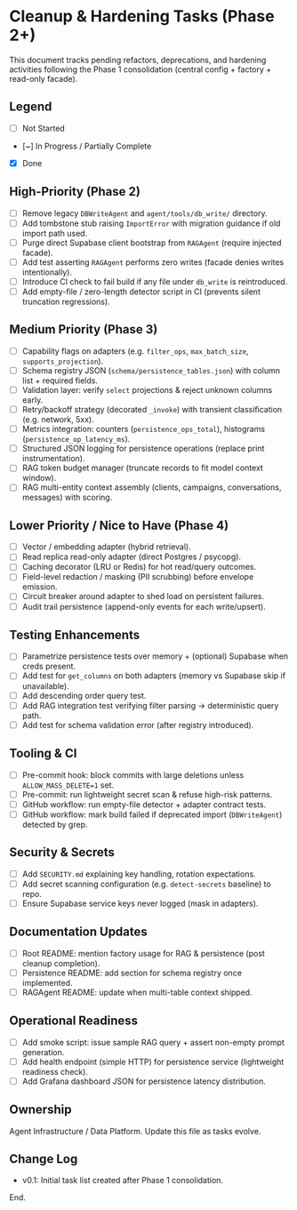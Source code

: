Cleanup & Hardening Tasks (Phase 2+)
===================================

This document tracks pending refactors, deprecations, and hardening activities following the Phase 1 consolidation (central config + factory + read-only facade).

Legend
------
- [ ] Not Started
- [~] In Progress / Partially Complete
- [x] Done

High-Priority (Phase 2)
-----------------------
- [ ] Remove legacy `DBWriteAgent` and `agent/tools/db_write/` directory.
- [ ] Add tombstone stub raising `ImportError` with migration guidance if old import path used.
- [ ] Purge direct Supabase client bootstrap from `RAGAgent` (require injected facade).
- [ ] Add test asserting `RAGAgent` performs zero writes (facade denies writes intentionally).
- [ ] Introduce CI check to fail build if any file under `db_write` is reintroduced.
- [ ] Add empty-file / zero-length detector script in CI (prevents silent truncation regressions).

Medium Priority (Phase 3)
------------------------
- [ ] Capability flags on adapters (e.g. `filter_ops`, `max_batch_size`, `supports_projection`).
- [ ] Schema registry JSON (`schema/persistence_tables.json`) with column list + required fields.
- [ ] Validation layer: verify `select` projections & reject unknown columns early.
- [ ] Retry/backoff strategy (decorated `_invoke`) with transient classification (e.g. network, 5xx).
- [ ] Metrics integration: counters (`persistence_ops_total`), histograms (`persistence_op_latency_ms`).
- [ ] Structured JSON logging for persistence operations (replace print instrumentation).
- [ ] RAG token budget manager (truncate records to fit model context window).
- [ ] RAG multi-entity context assembly (clients, campaigns, conversations, messages) with scoring.

Lower Priority / Nice to Have (Phase 4)
--------------------------------------
- [ ] Vector / embedding adapter (hybrid retrieval).
- [ ] Read replica read-only adapter (direct Postgres / psycopg).
- [ ] Caching decorator (LRU or Redis) for hot read/query outcomes.
- [ ] Field-level redaction / masking (PII scrubbing) before envelope emission.
- [ ] Circuit breaker around adapter to shed load on persistent failures.
- [ ] Audit trail persistence (append-only events for each write/upsert).

Testing Enhancements
--------------------
- [ ] Parametrize persistence tests over memory + (optional) Supabase when creds present.
- [ ] Add test for `get_columns` on both adapters (memory vs Supabase skip if unavailable).
- [ ] Add descending order query test.
- [ ] Add RAG integration test verifying filter parsing -> deterministic query path.
- [ ] Add test for schema validation error (after registry introduced).

Tooling & CI
------------
- [ ] Pre-commit hook: block commits with large deletions unless `ALLOW_MASS_DELETE=1` set.
- [ ] Pre-commit: run lightweight secret scan & refuse high-risk patterns.
- [ ] GitHub workflow: run empty-file detector + adapter contract tests.
- [ ] GitHub workflow: mark build failed if deprecated import (`DBWriteAgent`) detected by grep.

Security & Secrets
------------------
- [ ] Add `SECURITY.md` explaining key handling, rotation expectations.
- [ ] Add secret scanning configuration (e.g. `detect-secrets` baseline) to repo.
- [ ] Ensure Supabase service keys never logged (mask in adapters).

Documentation Updates
---------------------
- [ ] Root README: mention factory usage for RAG & persistence (post cleanup completion).
- [ ] Persistence README: add section for schema registry once implemented.
- [ ] RAGAgent README: update when multi-table context shipped.

Operational Readiness
---------------------
- [ ] Add smoke script: issue sample RAG query + assert non-empty prompt generation.
- [ ] Add health endpoint (simple HTTP) for persistence service (lightweight readiness check).
- [ ] Add Grafana dashboard JSON for persistence latency distribution.

Ownership
---------
Agent Infrastructure / Data Platform. Update this file as tasks evolve.

Change Log
----------
- v0.1: Initial task list created after Phase 1 consolidation.

End.
